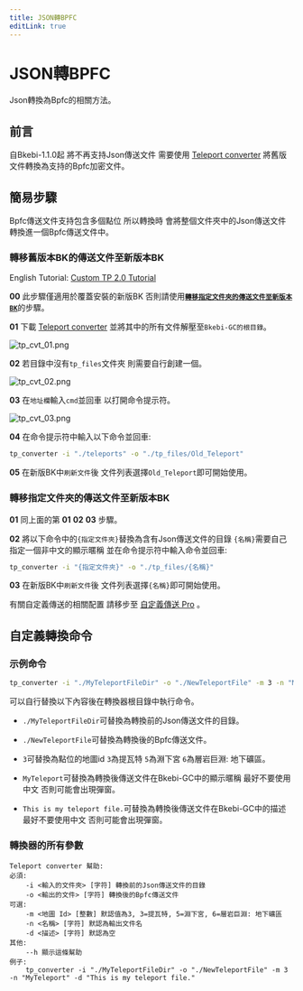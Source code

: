 ```yaml
---
title: JSON轉BPFC
editLink: true
---
```


# JSON轉BPFC

Json轉換為Bpfc的相關方法。

## 前言

自Bkebi-1.1.0起 將不再支持Json傳送文件 需要使用 [Teleport converter](https://discord.com/channels/1026295403282436097/1072831171639115796/1080399740254040104) 將舊版文件轉換為支持的Bpfc加密文件。

## 簡易步驟

Bpfc傳送文件支持包含多個點位 所以轉換時 會將整個文件夾中的Json傳送文件 轉換進一個Bpfc傳送文件中。

### 轉移舊版本BK的傳送文件至新版本BK

English Tutorial: [Custom TP 2.0 Tutorial](https://discord.com/channels/1026295403282436097/1081373779084714157)

**00** 此步驟僅適用於覆蓋安裝的新版BK 否則請使用[<font>**`轉移指定文件夾的傳送文件至新版本BK`**</font>](#轉移指定文件夾的傳送文件至新版本BK)的步驟。

**01** 下載 [Teleport converter](https://discord.com/channels/1026295403282436097/1072831171639115796/1080399740254040104) 並將其中的所有文件解壓至`Bkebi-GC的根目錄`。

![tp_cvt_01.png](/hack/resources/image/tp_cvt_01.png)

**02** 若目錄中沒有`tp_files`文件夾 則需要自行創建一個。

![tp_cvt_02.png](/hack/resources/image/tp_cvt_02.png)

**03** 在`地址欄`輸入`cmd`並回車 以打開命令提示符。

![tp_cvt_03.png](/hack/resources/image/tp_cvt_03.png)

**04** 在命令提示符中輸入以下命令並回車: 

```bat
tp_converter -i "./teleports" -o "./tp_files/Old_Teleport"
```

**05** 在新版BK中`刷新文件`後 文件列表選擇`Old_Teleport`即可開始使用。

### 轉移指定文件夾的傳送文件至新版本BK

**01** 同上面的第 **01** **02** **03** 步驟。

**02** 將以下命令中的`{指定文件夾}`替換為含有Json傳送文件的目錄 `{名稱}`需要自己指定一個非中文的顯示暱稱 並在命令提示符中輸入命令並回車: 

```bat
tp_converter -i "{指定文件夾}" -o "./tp_files/{名稱}"
```

**03** 在新版BK中`刷新文件`後 文件列表選擇`{名稱}`即可開始使用。

有關自定義傳送的相關配置 請移步至 [自定義傳送 Pro](/cheat/bkebi-gc/03_teleport.html#自定義傳送-pro) 。

## 自定義轉換命令

### 示例命令

```bat
tp_converter -i "./MyTeleportFileDir" -o "./NewTeleportFile" -m 3 -n "MyTeleport" -d "This is my teleport file."
```

可以自行替換以下內容後在轉換器根目錄中執行命令。

- `./MyTeleportFileDir`可替換為轉換前的Json傳送文件的目錄。

- `./NewTeleportFile`可替換為轉換後的Bpfc傳送文件。

- `3`可替換為點位的地圖id `3`為提瓦特 `5`為淵下宮 `6`為層岩巨淵: 地下礦區。

- `MyTeleport`可替換為轉換後傳送文件在Bkebi-GC中的顯示暱稱 最好不要使用中文 否則可能會出現彈窗。

- `This is my teleport file.`可替換為轉換後傳送文件在Bkebi-GC中的描述 最好不要使用中文 否則可能會出現彈窗。

### 轉換器的所有參數

```
Teleport converter 幫助:
必須:
    -i <輸入的文件夾> [字符] 轉換前的Json傳送文件的目錄
    -o <輸出的文件> [字符] 轉換後的Bpfc傳送文件
可選:
    -m <地圖 Id> [整數] 默認值為3, 3=提瓦特, 5=淵下宮, 6=層岩巨淵: 地下礦區
    -n <名稱> [字符] 默認為輸出文件名
    -d <描述> [字符] 默認為空
其他:
    --h 顯示這條幫助
例子:
    tp_converter -i "./MyTeleportFileDir" -o "./NewTeleportFile" -m 3 -n "MyTeleport" -d "This is my teleport file."
```